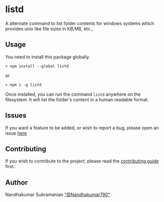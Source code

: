 # listd

A alternate command to list folder contents for windows systems which provides unix like file sizes in KB,MB, etc.,

## Usage

You need to install this package globally.

`> npm install --global listd`

or 

`> npm i -g listd`

Once installed, you can run the command `listd` anywhere on the filesystem. It will list the folder's content in a human readable format.

## Issues
If you want a feature to be added, or wish to report a bug, please open an issue [here](https://github.com/nandha46/filename-parser/issues)

## Contributing
If you wish to contribute to the project, please read the [contributing guide]() first.

## Author
Nandhakumar Subramanian ["@Nandhakumar790"](https://twitter.com/Nandhakumar790)